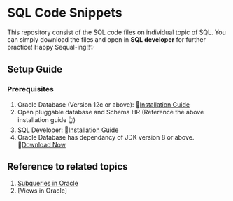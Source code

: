 # SQL Code Snippets
This repository consist of the SQL code files on individual topic of SQL. You can simply download the files and open in **SQL developer** for further practice! Happy Sequal-ing!!✨

## Setup Guide
### Prerequisites
1. Oracle Database (Version 12c or above): 🔗[Installation Guide](https://www.oracle.com/webfolder/technetwork/tutorials/obe/db/12c/r1/Windows_DB_Install_OBE/Installing_Oracle_Db12c_Windows.html)
2. Open pluggable database and Schema HR (Reference the above installation guide 👆)
3. SQL Developer: 🔗[Installation Guide](https://docs.oracle.com/cd/E39885_01/doc.40/e38928/install.htm#RPTIG100)
4. Oracle Database has dependancy of JDK version 8 or above. 🔗[Download Now](https://www.oracle.com/technetwork/java/javase/overview/index.html)

## Reference to related topics
1. [Subqueries in Oracle](https://medium.com/@MauryaSrishti/subqueries-in-oracle-b3b14b754466)
2. [Views in Oracle]




